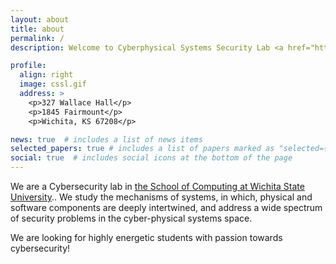 ```yaml
---
layout: about
title: about
permalink: /
description: Welcome to Cyberphysical Systems Security Lab <a href="https://wichita.edu" target="blank">@WSU</a>.

profile:
  align: right
  image: cssl.gif
  address: >
    <p>327 Wallace Hall</p>
    <p>1845 Fairmount</p>
    <p>Wichita, KS 67208</p>

news: true  # includes a list of news items
selected_papers: true # includes a list of papers marked as "selected={true}"
social: true  # includes social icons at the bottom of the page
---
```


We are a Cybersecurity lab in <a href="https://www.wichita.edu/academics/engineering/SoC/index.php" target="blank">the School of Computing at Wichita State University</a>.. We study the mechanisms of systems, in which, physical and software components are deeply intertwined, and address a wide spectrum of security problems in the cyber-physical systems space. 

We are looking for highly energetic students with passion towards cybersecurity! 
